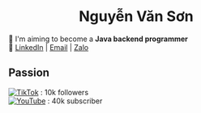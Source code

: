 <h1 align="center">Nguyễn Văn Sơn</h1>

🚀 I'm aiming to become a **Java backend programmer** <br>
🔎 [LinkedIn](https://www.linkedin.com/in/sonnees) | [Email](mailto:sson12131415@gmail.com) | [Zalo](https://zalo.me/0395906032)

## Passion
[![TikTok](https://img.shields.io/badge/TikTok-%23000000.svg?logo=TikTok&logoColor=white)](https://www.tiktok.com/@sonnees2012)   : 10k followers<br>
[![YouTube](https://img.shields.io/badge/YouTube-%23FF0000.svg?logo=YouTube&logoColor=white)](https://www.youtube.com/@sonnees) : 40k subscriber  

